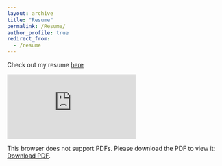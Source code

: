 ```yaml
---
layout: archive
title: "Resume"
permalink: /Resume/
author_profile: true
redirect_from:
  - /resume
---
```



Check out my resume [here](https://nbviewer.jupyter.org/github/SatyajitNarayanan/satyajitnarayanan.github.io/blob/master/files/Resume%20-%20p.pdf)


<object data="https://nbviewer.jupyter.org/github/SatyajitNarayanan/satyajitnarayanan.github.io/blob/master/files/Resume%20-%20p.pdf" type="application/pdf" width="700px" height="700px">
    <embed src="https://nbviewer.jupyter.org/github/SatyajitNarayanan/satyajitnarayanan.github.io/blob/master/files/Resume%20-%20p.pdf">
        <p>This browser does not support PDFs. Please download the PDF to view it: <a href="https://nbviewer.jupyter.org/github/SatyajitNarayanan/satyajitnarayanan.github.io/blob/master/files/Resume%20-%20p.pdf">Download PDF</a>.</p>
    </embed>
</object>






<object data="https://nbviewer.jupyter.org/github/SatyajitNarayanan/satyajitnarayanan.github.io/blob/master/files/Resume%20-%20p.pdf" type="application/pdf" width="100%"> 
</object>

